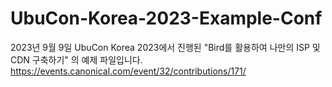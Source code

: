 # UbuCon-Korea-2023-Example-Conf
 
2023년 9월 9일 UbuCon Korea 2023에서 진행된 "Bird를 활용하여 나만의 ISP 및 CDN 구축하기" 의 예제 파일입니다.
https://events.canonical.com/event/32/contributions/171/
